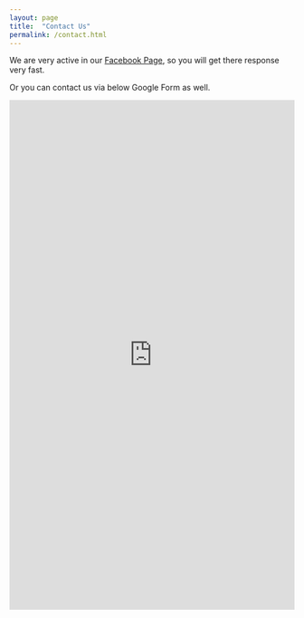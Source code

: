 ```yaml
---
layout: page
title:  "Contact Us"
permalink: /contact.html
---
```


We are very active in our <a href="https://www.facebook.com/allfreetrickscom" rel="nofollow" target="_blank">Facebook Page</a>, so you will get there response very fast.

Or you can contact us via below Google Form as well.

<iframe src="https://docs.google.com/forms/d/e/1FAIpQLSeWYJ-rdzhm26lBgZddUxAPqrWmu8xwcF9LjpaWSQNzr32rhg/viewform?embedded=true" width="100%" height="900" frameborder="0" marginheight="0" marginwidth="0">Loading...</iframe>

